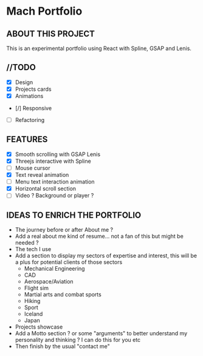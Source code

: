 # Mach Portfolio

## ABOUT THIS PROJECT
This is an experimental portfolio using React with Spline, GSAP and Lenis.

## //TODO
- [x] Design
- [x] Projects cards
- [x] Animations
- [/] Responsive
- [ ] Refactoring

## FEATURES
- [x] Smooth scrolling with GSAP Lenis
- [x] Threejs interactive with Spline
- [ ] Mouse cursor
- [x] Text reveal animation
- [ ] Menu text interaction animation
- [x] Horizontal scroll section
- [ ] Video ? Background or player ?

## IDEAS TO ENRICH THE PORTFOLIO
- The journey before or after About me ?
- Add a real about me kind of resume... not a fan of this but might be needed ?
- The tech I use
- Add a section to display my sectors of expertise and interest, this will be a plus for potential clients of those sectors
    - Mechanical Engineering
    - CAD
    - Aerospace/Aviation
    - Flight sim
    - Martial arts and combat sports
    - Hiking 
    - Sport
    - Iceland
    - Japan
- Projects showcase
- Add a Motto section ? or some "arguments" to better understand my personality and thinking ? I can do this for you etc
- Then finish by the usual "contact me"

